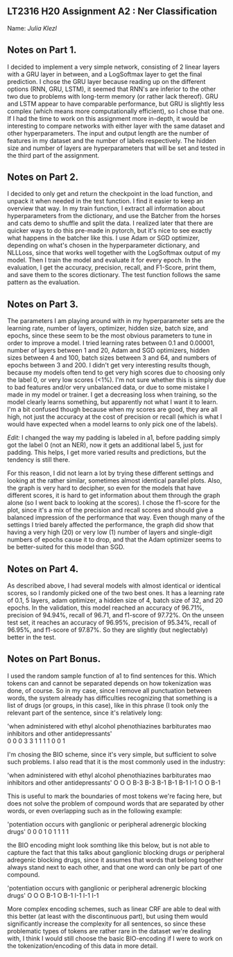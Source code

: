 ## LT2316 H20 Assignment A2 : Ner Classification

Name: *Julia Klezl* 

## Notes on Part 1.

I decided to implement a very simple network, consisting of 2 linear layers with a GRU layer in between, and a LogSoftmax layer to get the final prediction. I chose the GRU layer because reading up on the different options (RNN, GRU, LSTM), it seemed that RNN's are inferior to the other two due to problems with long-term memory (or rather lack thereof). GRU and LSTM appear to have comparable performance, but GRU is slightly less complex (which means more computationally efficient), so I chose that one. If I had the time to work on this assignment more in-depth, it would be interesting to compare networks with either layer with the same dataset and other hyperparameters. The input and output length are the number of features in my dataset and the number of labels respectively. The hidden size and number of layers are hyperparameters that will be set and tested in the third part of the assignment. 

## Notes on Part 2.
I decided to only get and return the checkpoint in the load function, and unpack it when needed in the test function. I find it easier to keep an overview that way. In my train function, I extract all information about hyperparameters from the dictionary, and use the Batcher from the horses and cats demo to shuffle and split the data. I realized later that there are quicker ways to do this pre-made in pytorch, but it's nice to see exactly what happens in the batcher like this. I use Adam or SGD optimizer, depending on what's chosen in the hyperparameter dictionary, and NLLLoss, since that works well together with the LogSoftmax output of my model. Then I train the model and evaluate it for every epoch. In the evaluation, I get the accuracy, precision, recall, and F1-Score, print them, and save them to the scores dictionary. The test function follows the same pattern as the evaluation. 


## Notes on Part 3.

The parameters I am playing around with in my hyperparameter sets are the learning rate, number of layers, optimizer, hidden size, batch size, and epochs, since these seem to be the most obvious parameters to tune in order to improve a model. I tried learning rates between 0.1 and 0.00001, number of layers between 1 and 20, Adam and SGD optimizers, hidden sizes between 4 and 100, batch sizes between 3 and 64, and numbers of epochs between 3 and 200. I didn't get very interesting results though, because my models often tend to get very high scores due to choosing only the label 0, or very low scores (<1%). I'm not sure whether this is simply due to bad features and/or very unbalanced data, or due to some mistake I made in my model or trainer. I get a decreasing loss when training, so the model clearly learns something, but apparently not what I want it to learn. I'm a bit confused though because when my scores are good, they are all high, not just the accuracy at the cost of precision or recall (which is what I would have expected when a model learns to only pick one of the labels). 

*Edit:* I changed the way my padding is labeled in a1, before padding simply got the label 0 (not an NER), now it gets an additional label 5, just for padding. This helps, I get more varied results and predictions, but the tendency is still there. 

For this reason, I did not learn a lot by trying these different settings and looking at the rather similar, sometimes almost identical parallel plots. Also, the graph is very hard to decipher, so even for the models that have different scores, it is hard to get information about them through the graph alone (so I went back to looking at the scores). I chose the f1-score for the plot, since it's a mix of the precision and recall scores and should give a balanced impression of the performance that way. 
Even though many of the settings I tried barely affected the performance, the graph did show that having a very high (20) or very low (1) number of layers and single-digit numbers of epochs cause it to drop, and that the Adam optimizer seems to be better-suited for this model than SGD. 


## Notes on Part 4.
As described above, I had several models with almost identical or identical scores, so I randomly picked one of the two best ones. It has a learning rate of 0.1, 5 layers, adam optimizer, a hidden size of 4, batch size of 32, and 20 epochs. 
In the validation, this model reached an accuracy of 96.71%, precision of 94.94%, recall of 96.71, and f1-score of 97.72%. 
On the unseen test set, it reaches an accuracy of 96.95%, precision of 95.34%, recall of 96.95%, and f1-score of 97.87%. So they are slightly (but neglectably) better in the test.


## Notes on Part Bonus.

I used the random sample function of a1 to find sentences for this. Which tokens can and cannot be separated depends on how tokenization was done, of course. So in my case, since I remove all punctuation between words, the system already has difficulties recognizing that something is a list of drugs (or groups, in this case), like in this phrase (I took only the relevant part of the sentence, since it's relatively long:

'when administered with ethyl alcohol phenothiazines barbiturates mao inhibitors and other antidepressants' \
 0    0            0    3     3       1              1            1   1          0   0     1
 
 I'm chosing the BIO scheme, since it's very simple, but sufficient to solve such problems. I also read that it is the most commonly used in the industry:
 
 'when administered with ethyl alcohol phenothiazines barbiturates mao inhibitors and other antidepressants'
  O    O            O    B-3   B-3     B-1            B-1          B-1 I-1        O   O     B-1
  
This is useful to mark the boundaries of most tokens we're facing here, but does not solve the problem of compound words that are separated by other words, or even overlapping such as in the following example:

'potentiation occurs with ganglionic or peripheral adrenergic blocking drugs'
 0            0      0    1          0  1          1          1        1
 
 the BIO encoding might look somthing like this below, but is not able to capture the fact that this talks about ganglionic blocking drugs *or* peripheral adregenic blocking drugs, since it assumes that words that belong together always stand next to each other, and that one word can only be part of one compound. 
 
'potentiation occurs with ganglionic or peripheral adrenergic blocking drugs'
 O            O      O    B-1        O  B-1        I-1        I-1      I-1
 
More complex encoding schemes, such as linear CRF are able to deal with this better (at least with the discontinuous part), but using them would significantly increase the complexity for all sentences, so since these problematic types of tokens are rather rare in the dataset we're dealing with, I think I would still choose the basic BIO-encoding if I were to work on the tokenization/encoding of this data in more detail. 
  

